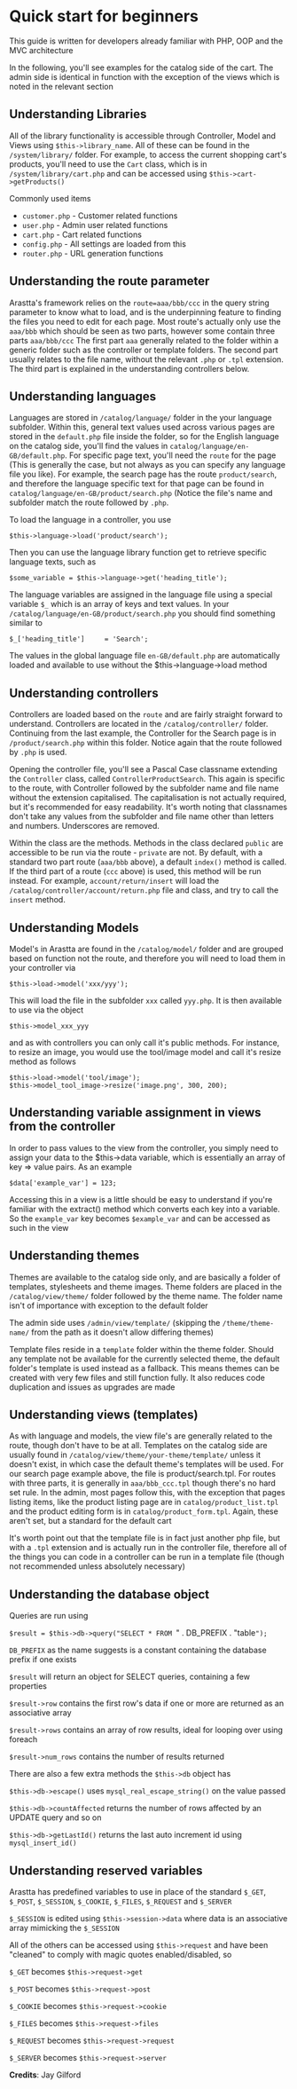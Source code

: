 Quick start for beginners
=========================

This guide is written for developers already familiar with PHP, OOP and the MVC architecture

In the following, you'll see examples for the catalog side of the cart. The admin side is identical in function with the exception of the views which is noted in the relevant section

Understanding Libraries
-----------------------
All of the library functionality is accessible through Controller, Model and Views using `$this->library_name`. All of these can be found in the `/system/library/` folder. For example, to access the current shopping cart's products, you'll need to use the `Cart` class, which is in `/system/library/cart.php` and can be accessed using `$this->cart->getProducts()`

Commonly used items

* `customer.php` - Customer related functions
* `user.php` - Admin user related functions
* `cart.php` - Cart related functions
* `config.php` - All settings are loaded from this
* `router.php` - URL generation functions

Understanding the route parameter
---------------------------------

Arastta's framework relies on the `route=aaa/bbb/ccc` in the query string parameter to know what to load, and is the underpinning feature to finding the files you need to edit for each page. Most route's actually only use the `aaa/bbb` which should be seen as two parts, however some contain three parts `aaa/bbb/ccc` The first part `aaa` generally related to the folder within a generic folder such as the controller or template folders. The second part usually relates to the file name, without the relevant `.php` or `.tpl` extension. The third part is explained in the understanding controllers below.

Understanding languages
-----------------------

Languages are stored in `/catalog/language/` folder in the your language subfolder. Within this, general text values used across various pages are stored in the `default.php` file inside the folder, so for the English language on the catalog side, you'll find the values in `catalog/language/en-GB/default.php`. For specific page text, you'll need the `route` for the page (This is generally the case, but not always as you can specify any language file you like). For example, the search page has the route `product/search`, and therefore the language specific text for that page can be found in `catalog/language/en-GB/product/search.php` (Notice the file's name and subfolder match the route followed by `.php`.

To load the language in a controller, you use

`$this->language->load('product/search');`

Then you can use the language library function get to retrieve specific language texts, such as

`$some_variable = $this->language->get('heading_title');`

The language variables are assigned in the language file using a special variable `$_` which is an array of keys and text values. In your `/catalog/language/en-GB/product/search.php` you should find something similar to

`$_['heading_title']     = 'Search';`

The values in the global language file `en-GB/default.php` are automatically loaded and available to use without the $this->language->load method

Understanding controllers
-------------------------

Controllers are loaded based on the `route` and are fairly straight forward to understand. Controllers are located in the `/catalog/controller/` folder. Continuing from the last example, the Controller for the Search page is in `/product/search.php` within this folder. Notice again that the route followed by `.php` is used.

Opening the controller file, you'll see a Pascal Case classname extending the `Controller` class, called `ControllerProductSearch`. This again is specific to the route, with Controller followed by the subfolder name and file name without the extension capitalised. The capitalisation is not actually required, but it's recommended for easy readability. It's worth noting that classnames don't take any values from the subfolder and file name other than letters and numbers. Underscores are removed.

Within the class are the methods. Methods in the class declared `public` are accessible to be run via the route - `private` are not. By default, with a standard two part route (`aaa/bbb` above), a default `index()` method is called. If the third part of a route (`ccc` above) is used, this method will be run instead. For example, `account/return/insert` will load the `/catalog/controller/account/return.php` file and class, and try to call the `insert` method.

Understanding Models
--------------------

Model's in Arastta are found in the `/catalog/model/` folder and are grouped based on function not the route, and therefore you will need to load them in your controller via

`$this->load->model('xxx/yyy');`

This will load the file in the subfolder `xxx` called `yyy.php`. It is then available to use via the object

`$this->model_xxx_yyy`

and as with controllers you can only call it's public methods. For instance, to resize an image, you would use the tool/image model and call it's resize method as follows

```
$this->load->model('tool/image');
$this->model_tool_image->resize('image.png', 300, 200);
```

Understanding variable assignment in views from the controller
--------------------------------------------------------------

In order to pass values to the view from the controller, you simply need to assign your data to the $this->data variable, which is essentially an array of key => value pairs. As an example

`$data['example_var'] = 123;`

Accessing this in a view is a little should be easy to understand if you're familiar with the extract() method which converts each key into a variable. So the `example_var` key becomes `$example_var` and can be accessed as such in the view

Understanding themes
--------------------

Themes are available to the catalog side only, and are basically a folder of templates, stylesheets and theme images. Theme folders are placed in the `/catalog/view/theme/` folder followed by the theme name. The folder name isn't of importance with exception to the default folder

The admin side uses `/admin/view/template/` (skipping the `/theme/theme-name/` from the path as it doesn't allow differing themes)

Template files reside in a `template` folder within the theme folder. Should any template not be available for the currently selected theme, the default folder's template is used instead as a fallback. This means themes can be created with very few files and still function fully. It also reduces code duplication and issues as upgrades are made

Understanding views (templates)
-------------------------------

As with language and models, the view file's are generally related to the route, though don't have to be at all. Templates on the catalog side are usually found in `/catalog/view/theme/your-theme/template/` unless it doesn't exist, in which case the default theme's templates will be used. For our search page example above, the file is product/search.tpl. For routes with three parts, it is generally in `aaa/bbb_ccc.tpl` though there's no hard set rule. In the admin, most pages follow this, with the exception that pages listing items, like the product listing page are in `catalog/product_list.tpl` and the product editing form is in `catalog/product_form.tpl`. Again, these aren't set, but a standard for the default cart

It's worth point out that the template file is in fact just another php file, but with a `.tpl` extension and is actually run in the controller file, therefore all of the things you can code in a controller can be run in a template file (though not recommended unless absolutely necessary)

Understanding the database object
---------------------------------

Queries are run using

`$result = $this->db->query("SELECT * FROM `" . DB_PREFIX . "table`");`

`DB_PREFIX` as the name suggests is a constant containing the database prefix if one exists

`$result` will return an object for SELECT queries, containing a few properties

`$result->row` contains the first row's data if one or more are returned as an associative array

`$result->rows` contains an array of row results, ideal for looping over using foreach

`$result->num_rows` contains the number of results returned

There are also a few extra methods the `$this->db` object has

`$this->db->escape()` uses `mysql_real_escape_string()` on the value passed

`$this->db->countAffected` returns the number of rows affected by an UPDATE query and so on

`$this->db->getLastId()` returns the last auto increment id using `mysql_insert_id()`

Understanding reserved variables
--------------------------------

Arastta has predefined variables to use in place of the standard `$_GET`, `$_POST`, `$_SESSION`, `$_COOKIE`, `$_FILES`, `$_REQUEST` and `$_SERVER`

`$_SESSION` is edited using `$this->session->data` where data is an associative array mimicking the `$_SESSION`

All of the others can be accessed using `$this->request` and have been "cleaned" to comply with magic quotes enabled/disabled, so

`$_GET` becomes `$this->request->get`

`$_POST` becomes `$this->request->post`

`$_COOKIE` becomes `$this->request->cookie`

`$_FILES` becomes `$this->request->files`

`$_REQUEST` becomes `$this->request->request`

`$_SERVER` becomes `$this->request->server`

**Credits**: Jay Gilford